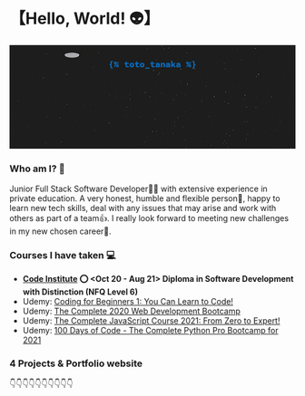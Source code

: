# 【Hello, World! 👽】
<img src="https://github.com/Toto-Kotaro-Tanaka/Toto-Kotaro-Tanaka/blob/main/toto-tanaka-ufo-2.gif" alt="Toto Tanaka Profile"/>

### Who am I? 🤔
Junior Full Stack Software Developer🧑‍💻 with extensive experience in private education. A very honest, humble and flexible person🙂, happy to learn new tech skills, deal with any issues that may arise and work with others as part of a team👍. I really look forward to meeting new challenges in my new chosen career💪.

### Courses I have taken 💻
- **[Code Institute](https://codeinstitute.net/) ⭕️ <Oct 20 - Aug 21> Diploma in Software Development with Distinction (NFQ Level 6)**
- Udemy: [Coding for Beginners 1: You Can Learn to Code!](https://www.udemy.com/course/coding-for-beginners-you-can-learn-to-code/)
- Udemy: [The Complete 2020 Web Development Bootcamp](https://www.udemy.com/course/the-complete-web-development-bootcamp/)
- Udemy: [The Complete JavaScript Course 2021: From Zero to Expert!](https://www.udemy.com/course/the-complete-javascript-course/)
- Udemy: [100 Days of Code - The Complete Python Pro Bootcamp for 2021](https://www.udemy.com/course/100-days-of-code/)

### 4 Projects & Portfolio website
👇👇👇👇👇👇👇👇👇👇

